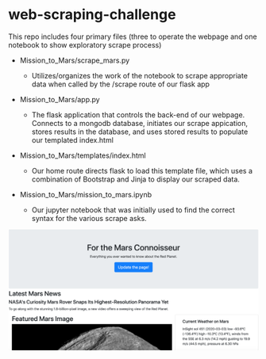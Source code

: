 # web-scraping-challenge

This repo includes four primary files (three to operate the webpage and one notebook to show exploratory scrape process)

- Mission_to_Mars/scrape_mars.py
  - Utilizes/organizes the work of the notebook to scrape appropriate data when called by the /scrape route of our flask app
  
- Mission_to_Mars/app.py
  - The flask application that controls the back-end of our webpage. Connects to a mongodb database, initiates our scrape appication, stores results in the database, and uses stored results to populate our templated index.html
  
- Mission_to_Mars/templates/index.html
  - Our home route directs flask to load this template file, which uses a combination of Bootstrap and Jinja to display our scraped data.
  
- Mission_to_Mars/mission_to_mars.ipynb
  - Our jupyter notebook that was initially used to find the correct syntax for the various scrape asks.
  
  
 ![Webpage Example](https://github.com/jpicca/web-scraping-challenge/blob/master/screenshots/screenshot1.png)
